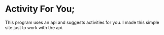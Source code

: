 # Activity For You;

This program uses an api and suggests activities for you. I made this simple site just to work with the api.
